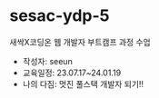 # sesac-ydp-5

새싹X코딩온 웹 개발자 부트캠프 과정 수업

- 작성자: seeun
- 교육일정: 23.07.17~24.01.19
- 나의 다짐: 멋진 풀스택 개발자 되기!!
